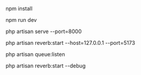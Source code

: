 npm install

npm run dev

php artisan serve --port=8000

php artisan reverb:start --host=127.0.0.1 --port=5173

php artisan queue:listen

php artisan reverb:start --debug

